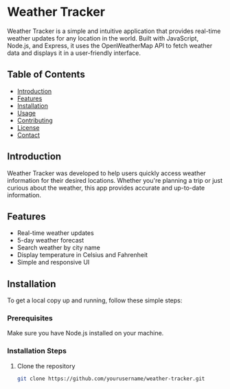 # Weather Tracker

Weather Tracker is a simple and intuitive application that provides real-time weather updates for any location in the world. Built with JavaScript, Node.js, and Express, it uses the OpenWeatherMap API to fetch weather data and displays it in a user-friendly interface.

## Table of Contents

- [Introduction](#introduction)
- [Features](#features)
- [Installation](#installation)
- [Usage](#usage)
- [Contributing](#contributing)
- [License](#license)
- [Contact](#contact)

## Introduction

Weather Tracker was developed to help users quickly access weather information for their desired locations. Whether you're planning a trip or just curious about the weather, this app provides accurate and up-to-date information.

## Features

- Real-time weather updates
- 5-day weather forecast
- Search weather by city name
- Display temperature in Celsius and Fahrenheit
- Simple and responsive UI

## Installation

To get a local copy up and running, follow these simple steps:

### Prerequisites

Make sure you have Node.js installed on your machine.

### Installation Steps

1. Clone the repository
   ```bash
   git clone https://github.com/yourusername/weather-tracker.git
